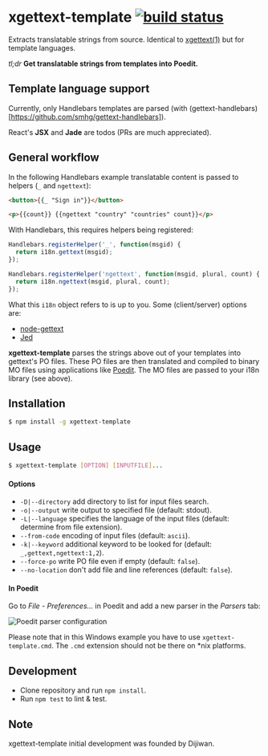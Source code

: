 # xgettext-template [![build status](https://secure.travis-ci.org/gmarty/xgettext.png)](http://travis-ci.org/gmarty/xgettext)
Extracts translatable strings from source. Identical to [xgettext(1)](http://www.gnu.org/software/gettext/manual/gettext.html#xgettext-Invocation) but for template languages.

*tl;dr* **Get translatable strings from templates into Poedit.**

## Template language support
Currently, only Handlebars templates are parsed (with (gettext-handlebars)[https://github.com/smhg/gettext-handlebars]).

React's **JSX** and **Jade** are todos (PRs are much appreciated).

## General workflow
In the following Handlebars example translatable content is passed to helpers (`_` and `ngettext`):
``` html
<button>{{_ "Sign in"}}</button>

<p>{{count}} {{ngettext "country" "countries" count}}</p>
```

With Handlebars, this requires helpers being registered:
``` javascript
Handlebars.registerHelper('_', function(msgid) {
  return i18n.gettext(msgid);
});

Handlebars.registerHelper('ngettext', function(msgid, plural, count) {
  return i18n.ngettext(msgid, plural, count);
});
```
What this `i18n` object refers to is up to you. Some (client/server) options are:
* [node-gettext](https://github.com/andris9/node-gettext)
* [Jed](http://slexaxton.github.io/Jed/)

**xgettext-template** parses the strings above out of your templates into gettext's PO files.
These PO files are then translated and compiled to binary MO files using applications like [Poedit](http://www.poedit.net).
The MO files are passed to your i18n library (see above).

## Installation
``` bash
$ npm install -g xgettext-template
```

## Usage
``` bash
$ xgettext-template [OPTION] [INPUTFILE]...
```
#### Options
* `-D|--directory` add directory to list for input files search.
* `-o|--output` write output to specified file (default: stdout).
* `-L|--language` specifies the language of the input files (default: determine from file extension).
* `--from-code` encoding of input files (default: `ascii`).
* `-k|--keyword` additional keyword to be looked for (default: `_,gettext,ngettext:1,2`).
* `--force-po` write PO file even if empty (default: `false`).
* `--no-location` don't add file and line references (default: `false`).

#### In Poedit
Go to *File* - *Preferences...* in Poedit and add a new parser in the *Parsers* tab:

![Poedit parser configuration](http://gmarty.github.io/xgettext/Poedit.png)

Please note that in this Windows example you have to use `xgettext-template.cmd`. The `.cmd` extension should not be there on *nix platforms.

## Development

* Clone repository and run `npm install`.
* Run `npm test` to lint & test.

## Note

xgettext-template initial development was founded by Dijiwan.
